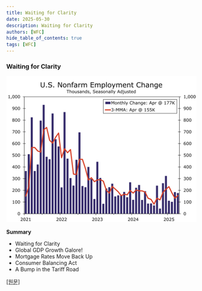 ```yaml
---
title: Waiting for Clarity
date: 2025-05-30
description: Waiting for Clarity
authors: [WFC]
hide_table_of_contents: true
tags: [WFC]
---
```


### Waiting for Clarity

![thumbnail](./250530.svg)

<!-- truncate -->

**Summary**

- Waiting for Clarity
- Global GDP Growth Galore!
- Mortgage Rates Move Back Up
- Consumer Balancing Act
- A Bump in the Tariff Road

[[원문]](https://wellsfargo.bluematrix.com/links2/html/919a6799-c966-44b7-8b16-291fdda1ddb9)
